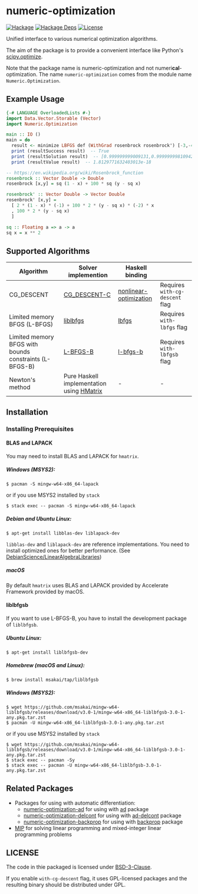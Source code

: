 # numeric-optimization

[![Hackage](https://img.shields.io/hackage/v/numeric-optimization.svg)](https://hackage.haskell.org/package/numeric-optimization)
[![Hackage Deps](https://img.shields.io/hackage-deps/v/numeric-optimization.svg)](https://packdeps.haskellers.com/feed?needle=numeric-optimization)
[![License](https://img.shields.io/badge/License-BSD%203--Clause-blue.svg)](https://opensource.org/licenses/BSD-3-Clause)

Unified interface to various numerical optimization algorithms.

The aim of the package is to provide a convenient interface like Python's [scipy.optimize](https://docs.scipy.org/doc/scipy/reference/optimize.html).

Note that the package name is numeric-optimization and not numeri**cal**-optimization.
The name `numeric-optimization` comes from the module name `Numeric.Optimization`.


## Example Usage

```haskell
{-# LANGUAGE OverloadedLists #-}
import Data.Vector.Storable (Vector)
import Numeric.Optimization

main :: IO ()
main = do
  result <- minimize LBFGS def (WithGrad rosenbrock rosenbrock') [-3,-4]
  print (resultSuccess result)  -- True
  print (resultSolution result)  -- [0.999999999009131,0.9999999981094296]
  print (resultValue result)  -- 1.8129771632403013e-18

-- https://en.wikipedia.org/wiki/Rosenbrock_function
rosenbrock :: Vector Double -> Double
rosenbrock [x,y] = sq (1 - x) + 100 * sq (y - sq x)

rosenbrock' :: Vector Double -> Vector Double
rosenbrock' [x,y] =
  [ 2 * (1 - x) * (-1) + 100 * 2 * (y - sq x) * (-2) * x
  , 100 * 2 * (y - sq x)
  ]

sq :: Floating a => a -> a
sq x = x ** 2
```

## Supported Algorithms

|Algorithm|Solver implemention|Haskell binding| |
|---------|-------------------|---------------|-|
|CG\_DESCENT|[CG_DESCENT-C](https://www.math.lsu.edu/~hozhang/SoftArchive/CG_DESCENT-C-3.0.tar.gz)|[nonlinear-optimization](https://hackage.haskell.org/package/nonlinear-optimization)|Requires `with-cg-descent` flag|
|Limited memory BFGS (L-BFGS)|[liblbfgs](https://github.com/chokkan/liblbfgs)|[lbfgs](https://hackage.haskell.org/package/lbfgs)|Requires `with-lbfgs` flag|
|Limited memory BFGS with bounds constraints (L-BFGS-B)|[L-BFGS-B](http://users.iems.northwestern.edu/~nocedal/lbfgsb.html)|[l-bfgs-b](https://hackage.haskell.org/package/l-bfgs-b)|Requires `with-lbfgsb` flag|
|Newton's method|Pure Haskell implementation using [HMatrix](https://hackage.haskell.org/package/hmatrix)|-|-|

## Installation

### Installing Prerequisites

#### BLAS and LAPACK

You may need to install BLAS and LAPACK for `hmatrix`.

##### Windows (MSYS2):
```
$ pacman -S mingw-w64-x86_64-lapack
```

or if you use MSYS2 installed by `stack`

```
$ stack exec -- pacman -S mingw-w64-x86_64-lapack
```

##### Debian and Ubuntu Linux:
```
$ apt-get install libblas-dev liblapack-dev
```

`libblas-dev` and `liblapack-dev` are reference implementations.
You need to install optimized ones for better performance.
(See [DebianScience/LinearAlgebraLibraries](https://wiki.debian.org/DebianScience/LinearAlgebraLibraries))


##### macOS

By default `hmatrix` uses BLAS and LAPACK provided by Accelerate Framework provided by macOS.

#### liblbfgsb

If you want to use L-BFGS-B, you have to install the development package of `liblbfgsb`.

##### Ubuntu Linux:
```
$ apt-get install liblbfgsb-dev
```

##### Homebrew (macOS and Linux): 
```
$ brew install msakai/tap/liblbfgsb
```

##### Windows (MSYS2):
```
$ wget https://github.com/msakai/mingw-w64-liblbfgsb/releases/download/v3.0-1/mingw-w64-x86_64-liblbfgsb-3.0-1-any.pkg.tar.zst
$ pacman -U mingw-w64-x86_64-liblbfgsb-3.0-1-any.pkg.tar.zst
```

or if you use MSYS2 installed by `stack`

```
$ wget https://github.com/msakai/mingw-w64-liblbfgsb/releases/download/v3.0-1/mingw-w64-x86_64-liblbfgsb-3.0-1-any.pkg.tar.zst
$ stack exec -- pacman -Sy
$ stack exec -- pacman -U mingw-w64-x86_64-liblbfgsb-3.0-1-any.pkg.tar.zst
```

## Related Packages

* Packages for using with automatic differentiation:
  * [numeric-optimization-ad](https://hackage.haskell.org/package/numeric-optimization-ad) for using with [ad](https://hackage.haskell.org/package/ad) package
  * [numeric-optimization-delcont](https://hackage.haskell.org/package/numeric-optimization-ad-delcont) for using with [ad-delcont](https://hackage.haskell.org/package/ad-delcont) package
  * [numeric-optimization-backprop](https://hackage.haskell.org/package/numeric-optimization-backprop) for using with [backprop](https://hackage.haskell.org/package/backprop) package
* [MIP](https://hackage.haskell.org/package/MIP) for solving linear programming and mixed-integer linear programming problems

## LICENSE

The code in thie packaged is licensed under [BSD-3-Clause](LIENSE).

If you enable `with-cg-descent` flag, it uses GPL-licensed packages and the resulting binary should be distributed under GPL.
